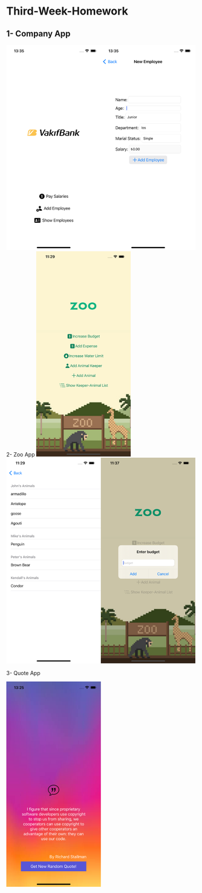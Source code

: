 # Third-Week-Homework
1- Company App
--
<img src="https://github.com/Vakifbank-IOS-Swift-Patika-Bootcamp/third-week-homework-tubanury/blob/main/ScreenShots/Simulator%20Screen%20Shot%20-%20iPhone%2013%20-%202022-11-20%20at%2013.35.09.png" width="250" ><img src="https://github.com/Vakifbank-IOS-Swift-Patika-Bootcamp/third-week-homework-tubanury/blob/main/ScreenShots/Simulator%20Screen%20Shot%20-%20iPhone%2013%20-%202022-11-20%20at%2013.35.21.png" width="250" >
2- Zoo App
<img src="https://github.com/Vakifbank-IOS-Swift-Patika-Bootcamp/third-week-homework-tubanury/blob/main/ScreenShots/home.png" width="250" ><img src="https://github.com/Vakifbank-IOS-Swift-Patika-Bootcamp/third-week-homework-tubanury/blob/main/ScreenShots/list.png" width="250"><img src="https://github.com/Vakifbank-IOS-Swift-Patika-Bootcamp/third-week-homework-tubanury/blob/main/ScreenShots/addbudget.png" width="250">

3- Quote App

<img src="https://github.com/Vakifbank-IOS-Swift-Patika-Bootcamp/third-week-homework-tubanury/blob/main/ScreenShots/quote.png" width="250" >
